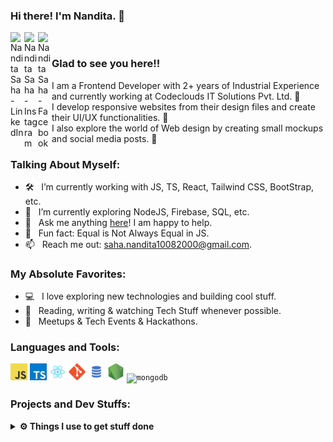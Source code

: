 ### Hi there! I'm Nandita.  👋

<a href="https://www.linkedin.com/in/nandita-saha-97410820">
  <img align="left" alt="Nandita Saha - LinkedIn" width="22px" src="https://cdn.jsdelivr.net/npm/simple-icons@v3/icons/linkedin.svg"/>
</a>
<a href="https://instagram.com/__nandita__2020">
  <img align="left" alt="Nandita Saha - Instagram" width="22px" src="https://cdn.jsdelivr.net/npm/simple-icons@v3/icons/instagram.svg"/>
</a>
<a href="https://facebook.com/__nandita__2020">
  <img align="left" alt="Nandita Saha - Facebook" width="22px" src="https://cdn.jsdelivr.net/npm/simple-icons@v3/icons/facebook.svg"/>
</a>
<br />

### Glad to see you here!!
I am a Frontend Developer with 2+ years of Industrial Experience and currently working at Codeclouds IT Solutions Pvt. Ltd. 🚀 <br />
I develop responsive websites from their design files and create their UI/UX functionalities. 🌟 <br />
I also explore the world of Web design by creating small mockups and social media posts. 💖 <br />

### Talking About Myself:

- 🛠 &nbsp; I’m currently working with JS, TS, React, Tailwind CSS, BootStrap,  etc.
- 🚀 &nbsp; I’m currently exploring NodeJS, Firebase, SQL, etc.
- 💬 &nbsp; Ask me anything [here](https://github.com/Nandita-Saha/Nandita-Saha/issues)! I am happy to help.
- 👾 &nbsp; Fun fact: Equal is Not Always Equal in JS.
- 📫 &nbsp; Reach me out: saha.nandita10082000@gmail.com.

### My Absolute Favorites:

- 💻 &nbsp; I love exploring new technologies and building cool stuff.
- 📰 &nbsp; Reading, writing & watching Tech Stuff whenever possible.
- 🍕 &nbsp; Meetups & Tech Events & Hackathons.


### Languages and Tools:

<code><img height="27" src="https://raw.githubusercontent.com/github/explore/80688e429a7d4ef2fca1e82350fe8e3517d3494d/topics/javascript/javascript.png" alt="javascript"></code>
<code><img height="27" src="https://raw.githubusercontent.com/github/explore/80688e429a7d4ef2fca1e82350fe8e3517d3494d/topics/typescript/typescript.png" alt="typescript"></code>
<code><img height="27" src="https://raw.githubusercontent.com/github/explore/80688e429a7d4ef2fca1e82350fe8e3517d3494d/topics/react/react.png" alt="react"></code>
<code><img height="27" src="https://raw.githubusercontent.com/devicons/devicon/master/icons/git/git-original.svg" alt="git"></code>
<code><img height="27" src="https://raw.githubusercontent.com/github/explore/80688e429a7d4ef2fca1e82350fe8e3517d3494d/topics/sql/sql.png" alt="sql"></code>
<code><img height="27" src="https://raw.githubusercontent.com/github/explore/80688e429a7d4ef2fca1e82350fe8e3517d3494d/topics/nodejs/nodejs.png" alt="nodejs"></code>
<code><img height="27" src="https://encrypted-tbn0.gstatic.com/images?q=tbn%3AANd9GcSTTzPAw-55ssm1Im594xYZ9eRQu2JylrkYLg&usqp=CAU" alt="mongodb"></code>

### Projects and Dev Stuffs:

<details>
  <br />
  <summary><b>⚙️ Things I use to get stuff done</b></summary>
  	<ul>
  	    <li><b>OS:</b> Windows 10</li>
	      <li><b>Browser: </b> Chrome, Edge, Firefox</li>	    
	    <li><b>Code Editor:</b> VSCode - The best editor out there</li>
 	    <li><b>Other Tools:</b> Postman, XAMPP </li>
	    <li><b>To Stay Updated:</b> Twitter, Youtube and Hacker News</li>
	</ul>
</details>

